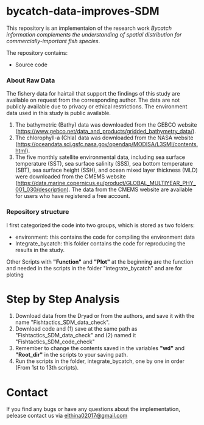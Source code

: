 # bycatch-data-improves-SDM
This repository is an implementaion of the research work *Bycatch information complements the understanding of spatial distribution for commercially-important fish species*.

The repository contains:
- Source code

### About Raw Data
The fishery data for hairtail that support the findings of this study are available on request from the corresponding author. The data are not publicly available due to privacy or ethical restrictions.
The environment data used in this study is public available.  

1. The bathymetric (Bathy) data was downloaded from the GEBCO website (https://www.gebco.net/data_and_products/gridded_bathymetry_data/). 
2. The chlorophyll-a (Chla) data was downloaded from the NASA website (https://oceandata.sci.gsfc.nasa.gov/opendap/MODISA/L3SMI/contents.html). 
3. The five monthly satellite environmental data, including sea surface temperature (SST), sea surface salinity (SSS), sea bottom temperature (SBT), sea surface height (SSH), and ocean mixed layer thickness (MLD) were downloaded from the CMEMS website (https://data.marine.copernicus.eu/product/GLOBAL_MULTIYEAR_PHY_001_030/description). The data from the CMEMS website are available for users who have registered a free account.

### Repository structure
I first categorized the code into two groups, which is stored as two folders: 
- environment: this contains the code for compiling the environment data
- Integrate_bycatch: this folder contains the code for reproducing the results in the study.

Other Scripts with **"Function"** and **"Plot"** at the beginning are the function and needed in the scripts in the folder "integrate_bycatch" and are for ploting


# Step by Step Analysis
1. Download data from the Dryad or from the authors, and save it with the name "Fishtactics_SDM_data_check". 
2. Download code and (1) save at the same path as "Fishtactics_SDM_data_check" and (2) named it "Fishtactics_SDM_code_check"
3. Remember to change the contents saved in the variables **"wd"** and **"Root_dir"** in the scripts to your saving path. 
4. Run the scripts in the folder, integrate_bycatch, one by one in order (From 1st to 13th scripts).

# Contact
If you find any bugs or have any questions about the implementation, pelease contact us via elthina02017@gmail.com
